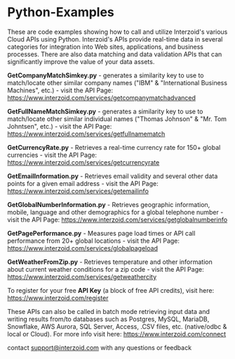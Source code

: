# Python-Examples

These are code examples showing how to call and utilize Interzoid's various Cloud APIs using Python. Interzoid's APIs provide real-time data in several categories for integration into Web sites, applications, and business processes. There are also data matching and data validation APIs that can significantly improve the value of your data assets.

**GetCompanyMatchSimkey.py** - generates a similarity key to use to match/locate other similar company names ("IBM" & "International Business Machines", etc.) - visit the API Page: https://www.interzoid.com/services/getcompanymatchadvanced  
  
**GetFullNameMatchSimkey.py** - generates a similarity key to use to match/locate other similar individual names ("Thomas Johnson" & "Mr. Tom Johntsen", etc.) - visit the API Page: https://www.interzoid.com/services/getfullnamematch 

**GetCurrencyRate.py** - Retrieves a real-time currency rate for 150+ global currencies - visit the API Page: https://www.interzoid.com/services/getcurrencyrate 

**GetEmailInformation.py** - Retrieves email validity and several other data points for a given email address - visit the API Page: https://www.interzoid.com/services/getemailinfo 

**GetGlobalNumberInformation.py** - Retrieves geographic information, mobile, language and other demographics for a global telephone number - visit the API Page: https://www.interzoid.com/services/getglobalnumberinfo

**GetPagePerformance.py** - Measures page load times or API call performance from 20+ global locations - visit the API Page: https://www.interzoid.com/services/globalpageload 

**GetWeatherFromZip.py** - Retrieves temperature and other information about current weather conditions for a zip code - visit the API Page: https://www.interzoid.com/services/getweathercity


To register for your free **API Key** (a block of free API credits), visit here: https://www.interzoid.com/register  
  
  
These APIs can also be called in batch mode retrieving input data and writing results from/to databases such as Postgres, MySQL, MariaDB, Snowflake, AWS Aurora, SQL Server, Access, .CSV files, etc. (native/odbc & local or Cloud). For more info visit here: https://www.interzoid.com/connect

contact support@interzoid.com with any questions or feedback
